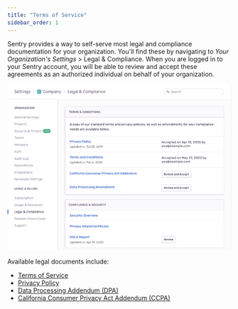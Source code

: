 ```yaml
---
title: "Terms of Service"
sidebar_order: 1
---
```


Sentry provides a way to self-serve most legal and compliance documentation for your organization. You'll find these by navigating to _Your Organization's Settings_ > Legal & Compliance. When you are logged in to your Sentry account, you will be able to review and accept these agreements as an authorized individual on behalf of your organization.

![Legal & Compliance Settings](./legal-and-compliance.png)

Available legal documents include:

- [Terms of Service](https://sentry.io/terms/)
- [Privacy Policy](https://sentry.io/privacy/)
- [Data Processing Addendum (DPA)](https://sentry.io/legal/dpa/2.0.0/)
- [California Consumer Privacy Act Addendum (CCPA)](https://sentry.io/legal/ccpa/1.0.0/)
